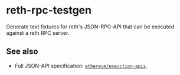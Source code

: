 # reth-rpc-testgen

Generate text fixtures for reth's JSON-RPC-API that can be executed against a reth RPC server.


## See also

- Full JSON-API specification: [`ethereum/exeuction-apis`][execution-apis].



[execution-apis]: https:github.com/ethereum/execution-apis